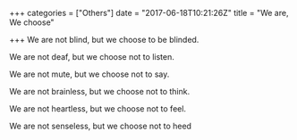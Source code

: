 +++
categories = ["Others"]
date = "2017-06-18T10:21:26Z"
title = "We are, We choose"

+++
We are not blind, but we choose to be blinded.

We are not deaf, but we choose not to listen.

We are not mute, but we choose not to say.

We are not brainless, but we choose not to think.

We are not heartless, but we choose not to feel.

We are not senseless, but we choose not to heed
